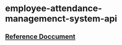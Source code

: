 # employee-attendance-managemenct-system-api

## [Reference Doccument](https://docs.google.com/document/d/18uB6geh7J_auO4YjKDu5SkXQ8d4_Xl1SwqdnbsMSXWc/edit?usp=sharing)
